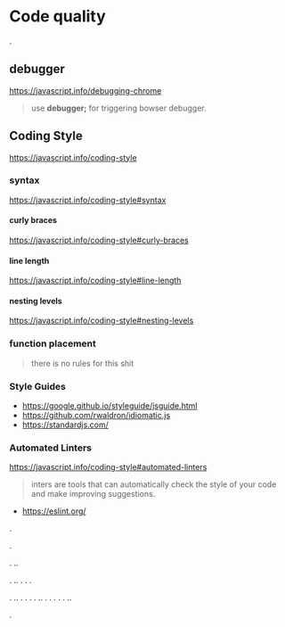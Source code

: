 # Code quality

.

## debugger

<https://javascript.info/debugging-chrome>

> use **debugger;** for triggering bowser debugger.


## Coding Style

<https://javascript.info/coding-style>


### syntax 

<https://javascript.info/coding-style#syntax>

#### curly braces

<https://javascript.info/coding-style#curly-braces>

#### line length

<https://javascript.info/coding-style#line-length>

#### nesting levels

<https://javascript.info/coding-style#nesting-levels>

### function placement

> there is no rules for this shit

### Style Guides

* <https://google.github.io/styleguide/jsguide.html>
* <https://github.com/rwaldron/idiomatic.js>
* <https://standardjs.com/>

### Automated Linters

<https://javascript.info/coding-style#automated-linters>

> inters are tools that can automatically check the style of your code and make improving suggestions.

* <https://eslint.org/>



.

.

.
..

.
..
.
.
.

.
..
.
.
.
.
..
.
.
.
.
.
..
















.